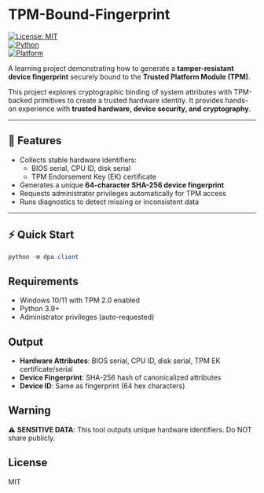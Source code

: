 # TPM-Bound-Fingerprint  

[![License: MIT](https://img.shields.io/badge/License-MIT-blue.svg)](LICENSE)  
[![Python](https://img.shields.io/badge/Python-3.9+-green.svg)](https://www.python.org/)  
[![Platform](https://img.shields.io/badge/OS-Windows%2010/11-lightgrey.svg)]()  

A learning project demonstrating how to generate a **tamper-resistant device fingerprint** securely bound to the **Trusted Platform Module (TPM)**.  

This project explores cryptographic binding of system attributes with TPM-backed primitives to create a trusted hardware identity. It provides hands-on experience with **trusted hardware, device security, and cryptography**.  

---

## 🚀 Features
- Collects stable hardware identifiers:  
  - BIOS serial, CPU ID, disk serial  
  - TPM Endorsement Key (EK) certificate  
- Generates a unique **64-character SHA-256 device fingerprint**  
- Requests administrator privileges automatically for TPM access  
- Runs diagnostics to detect missing or inconsistent data  

---

## ⚡ Quick Start
```powershell
python -m dpa.client
```

## Requirements
- Windows 10/11 with TPM 2.0 enabled
- Python 3.9+ 
- Administrator privileges (auto-requested)

## Output
- **Hardware Attributes**: BIOS serial, CPU ID, disk serial, TPM EK certificate/serial
- **Device Fingerprint**: SHA-256 hash of canonicalized attributes
- **Device ID**: Same as fingerprint (64 hex characters)

## Warning
⚠️ **SENSITIVE DATA**: This tool outputs unique hardware identifiers. Do NOT share publicly.

## License
MIT
